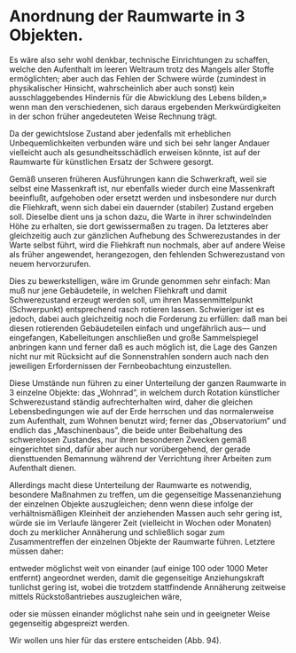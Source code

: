 Anordnung der Raumwarte in 3 Objekten.
======================================

Es wäre also sehr wohl denkbar, technische Einrichtungen zu
schaffen, welche den Aufenthalt im leeren Weltraum trotz des
Mangels aller Stoffe ermöglichten; aber auch das Fehlen der
Schwere würde (zumindest in physikalischer Hinsicht, wahrscheinlich
aber auch sonst) kein ausschlaggebendes Hindernis für die
Abwicklung des Lebens bilden,» wenn man den verschiedenen,
sich daraus ergebenden Merkwürdigkeiten in der schon früher
angedeuteten Weise Rechnung trägt.

Da der gewichtslose Zustand aber jedenfalls mit erheblichen
Unbequemlichkeiten verbunden wäre und sich bei sehr langer
Andauer vielleicht auch als gesundheitsschädlich erweisen könnte,
ist auf der Raumwarte für künstlichen Ersatz der Schwere
gesorgt.

Gemäß unseren früheren Ausführungen kann die Schwerkraft,
weil sie selbst eine Massenkraft ist, nur ebenfalls wieder durch
eine Massenkraft beeinflußt, aufgehoben oder ersetzt werden und
insbesondere nur durch die Fliehkraft, wenn sich dabei ein
dauernder (stabiler) Zustand ergeben soll. Dieselbe dient uns
ja schon dazu, die Warte in ihrer schwindelnden Höhe zu erhalten,
sie dort gewissermaßen zu tragen. Da letzteres aber gleichzeitig
auch zur gänzlichen Aufhebung des Schwerezustandes in
der Warte selbst führt, wird die Fliehkraft nun nochmals, aber
auf andere Weise als früher angewendet, herangezogen, den fehlenden
Schwerezustand von neuem hervorzurufen.

Dies zu bewerkstelligen, wäre im Grunde genommen sehr einfach:
Man muß nur jene Gebäudeteile, in welchen Fliehkraft
und damit Schwerezustand erzeugt werden soll, um ihren
Massenmittelpunkt (Schwerpunkt) entsprechend rasch rotieren
lassen. Schwieriger ist es jedoch, dabei auch gleichzeitig noch die
Forderung zu erfüllen: daß man bei diesen rotierenden Gebäudeteilen
einfach und ungefährlich aus— und eingefangen, Kabelleitungen
anschließen und große Sammelspiegel anbringen
kann und ferner daß es auch möglich ist, die Lage des Ganzen
nicht nur mit Rücksicht auf die Sonnenstrahlen sondern auch
nach den jeweiligen Erfordernissen der Fernbeobachtung einzustellen.

Diese Umstände nun führen zu einer Unterteilung der ganzen
Raumwarte in 3 einzelne Objekte: das „Wohnrad”, in welchem
durch Rotation künstlicher Schwerezustand ständig aufrechterhalten
wird, daher die gleichen Lebensbedingungen wie auf der Erde
herrschen und das normalerweise zum Aufenthalt, zum Wohnen
benutzt wird; ferner das „Observatorium” und endlich das
„Maschinenbaus”, die beide unter Beibehaltung des schwerelosen
Zustandes, nur ihren besonderen Zwecken gemäß eingerichtet
sind, dafür aber auch nur vorübergehend, der gerade
diensttuenden Bemannung während der Verrichtung ihrer Arbeiten
zum Aufenthalt dienen.

Allerdings macht diese Unterteilung der Raumwarte es notwendig,
besondere Maßnahmen zu treffen, um die gegenseitige
Massenanziehung der einzelnen Objekte auszugleichen; denn wenn
diese infolge der verhältnismäßigen Kleinheit der anziehenden
Massen auch sehr gering ist, würde sie im Verlaufe längerer
Zeit (vielleicht in Wochen oder Monaten) doch zu merklicher
Annäherung und schließlich sogar zum Zusammentreffen der einzelnen
Objekte der Raumwarte führen. Letztere müssen daher:

entweder möglichst weit von einander (auf einige 100 oder
1000 Meter entfernt) angeordnet werden, damit die gegenseitige Anziehungskraft
tunlichst gering ist, wobei die trotzdem stattfindende
Annäherung zeitweise mittels Rückstoßantriebes auszugleichen wäre,

oder sie müssen einander möglichst nahe sein und in geeigneter
Weise gegenseitig abgespreizt werden.

Wir wollen uns hier für das erstere entscheiden (Abb. 94).

